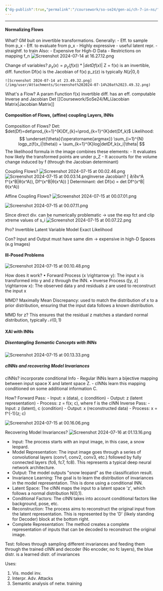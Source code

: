 ```yaml
---
{"dg-publish":true,"permalink":"/coursework/so-se24/gen-ai/ch-7-in-ns/","noteIcon":""}
---
```


---

#### Normalizing Flows

What? 
	GM buit on invertible transformations. Generally:
	- Eff. to sample from p_x
	- Eff. to evaluate from p_x
	- Highly expressive
	- useful latent repr.
	- straightf. to train
	Also: 
	- Expensive for High-D Data
	- Restrictions on mapping f_n
![Screenshot 2024-07-14 at 16.27.12.png](/img/user/Attachments/Screenshot%202024-07-14%20at%2016.27.12.png)



Change of variables? 
	$p_{x} (x)=p_{z}(f(x))*|detDf(x)|$
	Z = f(x) is an invertible, diff. function 
	Df(x) is the Jacobian of f(x)
	p_z(z) is typically $N(z|0,I)$
	
	![Screenshot 2024-07-14 at 23.49.32.png](/img/user/Attachments/Screenshot%202024-07-14%20at%2023.49.32.png)



What's a Flow? 
	A param Function f(x)
		invertible
		diff. 
		has an eff. computable Inverse and Jacobian Det [[Coursework/SoSe24/ML/Jacobian Matrix\|Jacobian Matrix]]


#### Composition of Flows, (affine) coupling Layers, INNs

Composition of Flows? 
	Det: 
	$det(Df)=det\prod_{k=1}^{K}Df_{k}=\prod_{k=1}^{K}det(Df_k)$
	Likelihood: $$ \underset{\theta}{\operatorname{argmax}} \sum_{i=1}^{N} logp_z(f(x_i|\theta)) + \sum_{k=1}^{K}log|detDf_k(x_i|\theta| $$
	The likelihood formula in the image combines these elements:
	- It evaluates how likely the transformed points are under p_Z
	- It accounts for the volume change induced by f (through the Jacobian determinant)


Coupling Flows? 
	![Screenshot 2024-07-15 at 00.02.46.png](/img/user/Attachments/Screenshot%202024-07-15%20at%2000.02.46.png)
	![Screenshot 2024-07-15 at 00.03.14.png](/img/user/Attachments/Screenshot%202024-07-15%20at%2000.03.14.png)Inverse
	Jacobian?  [ ∂/∂x^A f^(x^B|θ(x^A)),  Df^(x^B|θ(x^A)) ]
	Determinant: det Df(x) = det Df^(x^B|θ(x^A))


Affine Coupling Flows? 
![Screenshot 2024-07-15 at 00.07.01.png](/img/user/Attachments/Screenshot%202024-07-15%20at%2000.07.01.png)

![Screenshot 2024-07-15 at 00.07.11.png](/img/user/Attachments/Screenshot%202024-07-15%20at%2000.07.11.png)

Since direct div. can be numerically problematic -> use the exp fct and clip xtreme values of s_i
![Screenshot 2024-07-15 at 00.07.22.png](/img/user/Attachments/Screenshot%202024-07-15%20at%2000.07.22.png)



Pro?
	Invertible
	Latent Variable Model
	Exact Likelihood

Con? 
	Input and Output must have same dim -> expensive in high-D Spaces (e.g Images)
#### Ill-Posed Problems

![Screenshot 2024-07-15 at 00.10.48.png](/img/user/Attachments/Screenshot%202024-07-15%20at%2000.10.48.png)

How does it work? 
	•	Forward Process (x \rightarrow y): The input x is transformed into y and z through the INN.
	•	Inverse Process ([y, z] \rightarrow x): The observed data y and residuals z are used to reconstruct the input x

MMD? 
	Maximally Mean Discrepancy: used to match the distribution of x to a prior distribution, ensuring that the input data follows a known distribution.

MMD for z?
	This ensures that the residual z matches a standard normal distribution, typically $\mathcal{N}(0,1)$
#### XAI with INNs

##### Disentangling Semantic Concepts with INNs
![Screenshot 2024-07-15 at 00.13.33.png](/img/user/Attachments/Screenshot%202024-07-15%20at%2000.13.33.png)






##### cINNs and recovering Model Invariances

cINNs? 
	incorporate conditional Info
	- Regular INNs learn a bijective mapping between input space X and latent space Z.
	- cINNs learn this mapping conditioned on some additional information C. 

How? 
	 Forward Pass:
    - Input: x (data), c (condition)
    - Output: z (latent representation)
    - Process: z = f(x; c), where f is the cINN
	Inverse Pass:
    - Input: z (latent), c (condition)
    - Output: x (reconstructed data)
    - Process: x = f^(-1)(z; c)

![Screenshot 2024-07-15 at 00.16.06.png](/img/user/Attachments/Screenshot%202024-07-15%20at%2000.16.06.png)




Recovering Model Invariances? 
![Screenshot 2024-07-16 at 01.13.16.png](/img/user/Attachments/Screenshot%202024-07-16%20at%2001.13.16.png)

- Input: The process starts with an input image, in this case, a snow leopard.
- Model Representation: The input image goes through a series of convolutional layers (conv1, conv2, conv3, etc.) followed by fully connected layers (fc6, fc7, fc8). This represents a typical deep neural network architecture.
- Output: The model outputs "snow leopard" as the classification result.
- Invariance Learning: The goal is to learn the distribution of invariances in the model representation. This is done using a conditional INN.
- Latent Space: The cINN maps the input to a latent space 'z', which follows a normal distribution N(0,1).
- Conditional Factors: The cINN takes into account conditional factors like background, pose, etc.
- Reconstruction: The process aims to reconstruct the original input from the latent representation. This is represented by the 'D' (likely standing for Decoder) block at the bottom right.
- Complete Representation: The method creates a complete representation of inputs that can be decoded to reconstruct the original image.


Test: follows through sampling different invariances and feeding them through the trained cINN and decoder (No encoder, no fc layers), the blue distr. is a learned distr. of invariances


Uses: 
1) Vis. model inv. 
2) Interpr. Adv. Attacks
3) Semantic analysis of netw. training